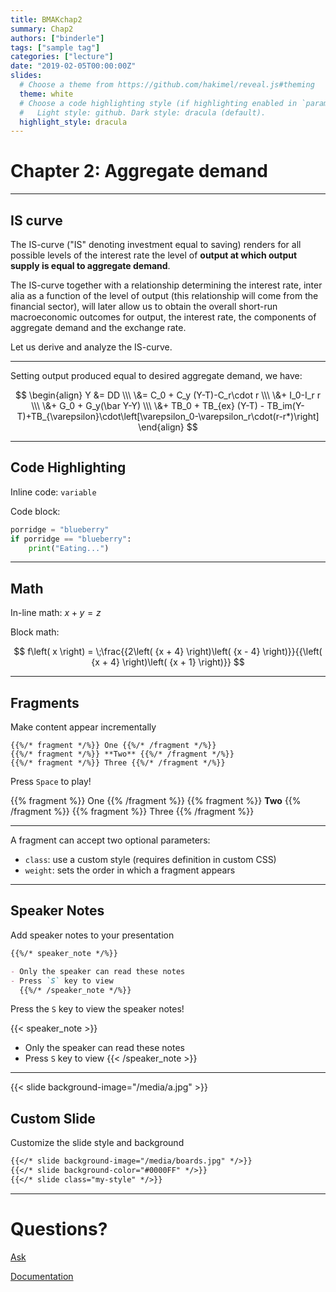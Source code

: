 ```yaml
---
title: BMAKchap2
summary: Chap2
authors: ["binderle"]
tags: ["sample tag"]
categories: ["lecture"]
date: "2019-02-05T00:00:00Z"
slides:
  # Choose a theme from https://github.com/hakimel/reveal.js#theming
  theme: white
  # Choose a code highlighting style (if highlighting enabled in `params.toml`)
  #   Light style: github. Dark style: dracula (default).
  highlight_style: dracula
---
```


# Chapter 2: Aggregate demand

---

## IS curve

The IS-curve ("IS" denoting investment equal to saving) renders for all possible levels of the interest rate the level of **output at which output supply is equal to aggregate demand**.

The IS-curve together with a relationship determining the interest rate, inter alia as a function of the level of output (this relationship will come from the financial sector), will later allow us to obtain the overall short-run macroeconomic outcomes for output, the interest rate, the components of aggregate demand and the exchange rate.

Let us derive and analyze the IS-curve.

---

Setting output produced equal to desired aggregate demand, we have:

$$
\begin{align}
Y &= DD \\\
\&= C_0 + C_y  (Y-T)-C_r\cdot r \\\
\&+ I_0-I_r r \\\
\&+ G_0 + G_y(\bar Y-Y) \\\
\&+ TB_0 + TB_{ex} (Y-T) - TB_im(Y-T)+TB_{\varepsilon}\cdot\left[\varepsilon_0-\varepsilon_r\cdot(r-r*)\right]
\end{align}
$$

---

## Code Highlighting

Inline code: `variable`

Code block:

```python
porridge = "blueberry"
if porridge == "blueberry":
    print("Eating...")
```

---

## Math

In-line math: $x + y = z$

Block math:

$$
f\left( x \right) = \;\frac{{2\left( {x + 4} \right)\left( {x - 4} \right)}}{{\left( {x + 4} \right)\left( {x + 1} \right)}}
$$

---

## Fragments

Make content appear incrementally

```
{{%/* fragment */%}} One {{%/* /fragment */%}}
{{%/* fragment */%}} **Two** {{%/* /fragment */%}}
{{%/* fragment */%}} Three {{%/* /fragment */%}}
```

Press `Space` to play!

{{% fragment %}} One {{% /fragment %}}
{{% fragment %}} **Two** {{% /fragment %}}
{{% fragment %}} Three {{% /fragment %}}

---

A fragment can accept two optional parameters:

- `class`: use a custom style (requires definition in custom CSS)
- `weight`: sets the order in which a fragment appears

---

## Speaker Notes

Add speaker notes to your presentation

```markdown
{{%/* speaker_note */%}}

- Only the speaker can read these notes
- Press `S` key to view
  {{%/* /speaker_note */%}}
```

Press the `S` key to view the speaker notes!

{{< speaker_note >}}

- Only the speaker can read these notes
- Press `S` key to view
  {{< /speaker_note >}}

---

{{< slide background-image="/media/a.jpg" >}}

## Custom Slide

Customize the slide style and background

```markdown
{{</* slide background-image="/media/boards.jpg" */>}}
{{</* slide background-color="#0000FF" */>}}
{{</* slide class="my-style" */>}}
```

---

# Questions?

[Ask](https://discord.gg/z8wNYzb)

[Documentation](https://wowchemy.com/docs/content/slides/)

